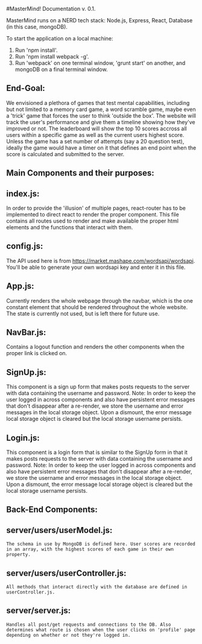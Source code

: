 #MasterMind! Documentation v. 0.1.


MasterMind runs on a NERD tech stack:
Node.js, Express, React, Database (in this case, mongoDB).



To start the application on a local machine:

1. Run 'npm install'.
2. Run 'npm install webpack -g'.
3. Run 'webpack' on one terminal window, 'grunt start' on another, and mongoDB on a final terminal window.



## End-Goal: ##

We envisioned a plethora of games that test mental capabilities, including but not limited to a memory card game, a word scramble game, maybe even a 'trick' game that forces the user to think 'outside the box'. The website will track the user's performance and give them a timeline showing how they've improved or not. The leaderboard will show the top 10 scores accross all users within a specific game as well as the current users highest score. Unless the game has a set number of attempts (say a 20 question test), ideally the game would have a timer on it that defines an end point when the score is calculated and submitted to the server.



## Main Components and their purposes: ##

 ## index.js: ##
  In order to provide the 'illusion' of multiple pages, react-router has to be implemented to direct react to render the proper component. This file contains all routes used to render and make available the proper html elements and the functions that interact with them.

 ## config.js: ##
  The API used here is from https://market.mashape.com/wordsapi/wordsapi. You'll be able to generate your own wordsapi key and enter it in this file.

 ## App.js: ##
  Currently renders the whole webpage through the navbar, which is the one constant element that should be rendered throughout the whole website. The state is currently not used, but is left there for future use.

 ## NavBar.js: ##
  Contains a logout function and renders the other components when the proper link is clicked on.

  ## SignUp.js: ##
  This component is a sign up form that makes posts requests to the server with data containing the username and password.
  Note: In order to keep the user logged in across components and also have persistent error messages that don't disappear after a re-render, we store the username and error messages in the local storage object. Upon a dismount, the error message local storage object is cleared but the local storage username persists.

  ## Login.js: ##
  This component is a login form that is similar to the SignUp form in that it makes posts requests to the server with data containing the username and password.
  Note: In order to keep the user logged in across components and also have persistent error messages that don't disappear after a re-render, we store the username and error messages in the local storage object. Upon a dismount, the error message local storage object is cleared but the local storage username persists.

## Back-End Components: ##

  ## server/users/userModel.js: ##
    The schema in use by MongoDB is defined here. User scores are recorded in an array, with the highest scores of each game in their own property.

  ## server/users/userController.js: ##
    All methods that interact directly with the database are defined in userController.js.

  ## server/server.js: ##
    Handles all post/get requests and connections to the DB. Also determines what route is chosen when the user clicks on 'profile' page depending on whether or not they're logged in.

